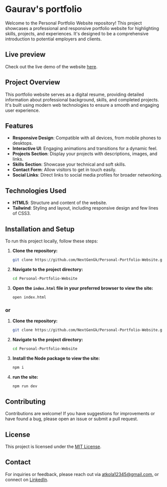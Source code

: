 # Gaurav's portfolio

Welcome to the Personal Portfolio Website repository! This project showcases a professional and responsive portfolio website for highlighting skills, projects, and experiences. It's designed to be a comprehensive introduction to potential employers and clients.

## Live preview

Check out the live demo of the website [here](https://devgaurav.me).

## Project Overview

This portfolio website serves as a digital resume, providing detailed information about professional background, skills, and completed projects. It's built using modern web technologies to ensure a smooth and engaging user experience.

## Features

- **Responsive Design**: Compatible with all devices, from mobile phones to desktops.
- **Interactive UI**: Engaging animations and transitions for a dynamic feel.
- **Projects Section**: Display your projects with descriptions, images, and links.
- **Skills Section**: Showcase your technical and soft skills.
- **Contact Form**: Allow visitors to get in touch easily.
- **Social Links**: Direct links to social media profiles for broader networking.

## Technologies Used

- **HTML5**: Structure and content of the website.
- **Tailwind**: Styling and layout, including responsive design and few lines of CSS3.

## Installation and Setup

To run this project locally, follow these steps:

1. **Clone the repository:**

   ```bash
   git clone https://github.com/NextGenGk/Personal-Portfolio-Website.git
   ```

2. **Navigate to the project directory:**

   ```bash
   cd Personal-Portfolio-Website
   ```

3. **Open the `index.html` file in your preferred browser to view the site:**

   ```bash
   open index.html
   ```

### or 
1. **Clone the repository:**

   ```bash
   git clone https://github.com/NextGenGk/Personal-Portfolio-Website.git
   ```

2. **Navigate to the project directory:**

   ```bash
   cd Personal-Portfolio-Website
   ```

3. **Install the Node package to view the site:**

   ```bash
   npm i
   ```

4. **run the site:**

    ```bash
    npm run dev
    ```

## Contributing

Contributions are welcome! If you have suggestions for improvements or have found a bug, please open an issue or submit a pull request.

## License

This project is licensed under the [MIT License](LICENSE).

## Contact

For inquiries or feedback, please reach out via [atkola12345@gmail.com.](mailto:atkola12345@gmail.com) or connect on [LinkedIn](https://www.linkedin.com/in/gauravkumar077/).
